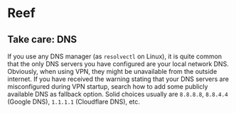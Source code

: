 # Reef

## Take care: DNS

If you use any DNS manager (as `resolvectl` on Linux), it is quite common that the only DNS servers you have configured are your local network DNS.
Obviously, when using VPN, they might be unavailable from the outside internet.
If you have received the warning stating that your DNS servers are misconfigured during VPN startup, search how to add some publicly available DNS as fallback option.
Solid choices usually are `8.8.8.8`, `8.8.4.4` (Google DNS), `1.1.1.1` (Cloudflare DNS), etc.
